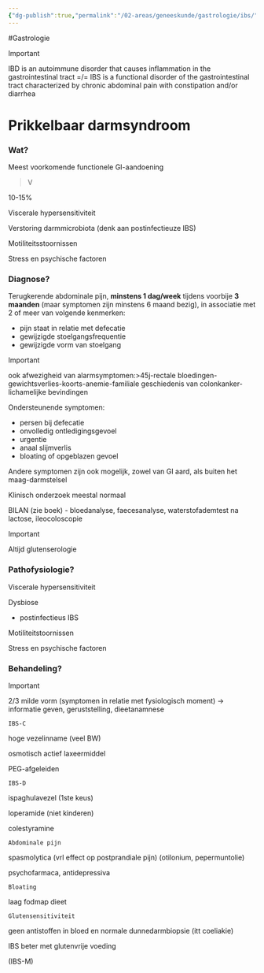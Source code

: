 ```yaml
---
{"dg-publish":true,"permalink":"/02-areas/geneeskunde/gastrologie/ibs/","noteIcon":"","created":"2024-11-24T10:55:01.695+01:00","updated":"2024-12-31T16:55:10.166+01:00"}
---
```


#Gastrologie 


> [!important]
> IBD is an autoimmune disorder that causes inflammation in the gastrointestinal tract =/= IBS is a functional disorder of the gastrointestinal tract characterized by chronic abdominal pain with constipation and/or diarrhea

# Prikkelbaar darmsyndroom

### Wat?

Meest voorkomende functionele GI-aandoening

> V

10-15%

  

Viscerale hypersensitiviteit

Verstoring darmmicrobiota (denk aan postinfectieuze IBS)

Motiliteitsstoornissen

Stress en psychische factoren

### Diagnose?

Terugkerende abdominale pijn, **minstens 1 dag/week** tijdens voorbije **3 maanden** (maar symptomen zijn minstens 6 maand bezig), in associatie met 2 of meer van volgende kenmerken:

- pijn staat in relatie met defecatie
- gewijzigde stoelgangsfrequentie
- gewijzigde vorm van stoelgang

> [!important]  
> ook afwezigheid van alarmsymptomen:>45j-rectale bloedingen-gewichtsverlies-koorts-anemie-familiale geschiedenis van colonkanker-lichamelijke bevindingen  

  

Ondersteunende symptomen:
- persen bij defecatie
- onvolledig ontledigingsgevoel
- urgentie
- anaal slijmverlis
- bloating of opgeblazen gevoel

Andere symptomen zijn ook mogelijk, zowel van GI aard, als buiten het maag-darmstelsel

Klinisch onderzoek meestal normaal

BILAN (zie boek) - bloedanalyse, faecesanalyse, waterstofademtest na lactose, ileocoloscopie

> [!important]  
> Altijd glutenserologie  

### Pathofysiologie?

Viscerale hypersensitiviteit

Dysbiose

- postinfectieus IBS

Motiliteitstoornissen

Stress en psychische factoren

### Behandeling?

> [!important]  
> 2/3 milde vorm (symptomen in relatie met fysiologisch moment) → informatie geven, geruststelling, dieetanamnese  

`IBS-C`

hoge vezelinname (veel BW)

osmotisch actief laxeermiddel

PEG-afgeleiden


`IBS-D`

ispaghulavezel (1ste keus)

loperamide (niet kinderen)

colestyramine


`Abdominale pijn`

spasmolytica (vrl effect op postprandiale pijn) (otilonium, pepermuntolie)

psychofarmaca, antidepressiva


`Bloating`

laag fodmap dieet


`Glutensensitiviteit`

geen antistoffen in bloed en normale dunnedarmbiopsie (itt coeliakie)

IBS beter met glutenvrije voeding

(IBS-M)